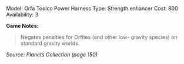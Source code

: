 Model: Orfa Toolco Power Harness
Type: Strength enhancer
Cost: 800
Availability: 3

**Game Notes:** 
> Negates penalties for Orfites (and other low- gravity species) on standard gravity worlds.

*Source: Planets Collection (page 150)*